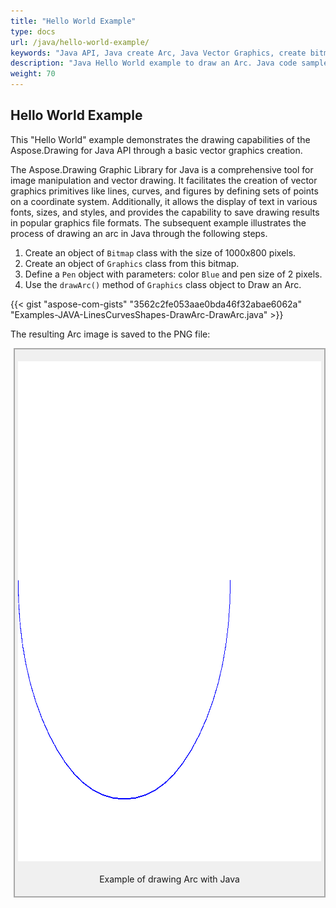 ```yaml
---
title: "Hello World Example"
type: docs
url: /java/hello-world-example/
keywords: "Java API, Java create Arc, Java Vector Graphics, create bitmap, draw arc, Graphic library"
description: "Java Hello World example to draw an Arc. Java code sample to work with vector graphics in Java."
weight: 70
---
```


## **Hello World Example**

This "Hello World" example demonstrates the drawing capabilities of the Aspose.Drawing for Java API through a basic vector graphics creation.

The Aspose.Drawing Graphic Library for Java is a comprehensive tool for image manipulation and vector drawing. It facilitates the creation of vector graphics primitives like lines, curves, and figures by defining sets of points on a coordinate system. Additionally, it allows the display of text in various fonts, sizes, and styles, and provides the capability to save drawing results in popular graphics file formats. The subsequent example illustrates the process of drawing an arc in Java through the following steps.

1. Create an object of `Bitmap` class with the size of 1000x800 pixels.
1. Create an object of `Graphics` class from this bitmap.
1. Define a `Pen` object with parameters: color `Blue` and pen size of 2 pixels.
1. Use the `drawArc()` method of `Graphics` class object to Draw an Arc.

{{< gist "aspose-com-gists" "3562c2fe053aae0bda46f32abae6062a" "Examples-JAVA-LinesCurvesShapes-DrawArc-DrawArc.java" >}}

The resulting Arc image is saved to the PNG file:

<style>
   .frame {
    border: 2px solid darkgray;
    padding: 5px;
    margin: 10px 0 5px 5px;
    background: #f0f0f0;
    align-items: center;
   }
   .marginauto {
    margin: 10px auto 20px;
    display: block;
   }
   .frame figcaption {
    margin: 0 auto;
    display: flex;
    flex-direction: row;
    justify-content: center;
   }
</style>

<figure class="frame"><p>
    <img class="marginauto" src="https://raw.githubusercontent.com/aspose-drawing/Aspose.Drawing-for-Java/main/Examples/Data/LinesCurvesShapes/DrawArc.png" alt="Drawing Arc with Java" width="1000" height="800"/>
<figcaption>Example of drawing Arc with Java</figcaption>
</p></figure>
